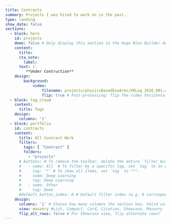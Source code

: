 ```yaml
---
title: Contracts
summary: Projects I was hired to work on in the past.
type: landing
show_date: false
sections:
  - block: hero
    id: projects
    demo: false # Only display this section in the Hugo Blox Builder demo site
    content:
      title: 
      cta_note:
        label: 
      text: |-
         **Under Contruction**
    design:
        background:
            video: 
                filename: projects/physicsBasedExoArms/XRLog_2020_001.webm # Name of video in `assets/media/`. #https://raw.githack.com/Denchyaknow/StaticStorage/Develop/Test/test0.mp4'
                flip: true # Post-processing: flip the video horizontally?
  - block: tag_cloud
    content:
      title: Tags
    design:
      columns: '1'
  - block: portfolio
    id: contracts
    content:
      title: All Contract Work
      filters:
        tags: [ "Contract" ]
        folders: 
          - "projects"
      # buttons: # To remove the toolbar, delete the entire `filter_button` block.
      #   - name: All  # To filter by a specific tag, set `tag` to an existing tag name.
      #     tag: '*' # To show all items, set `tag` to "*".
      #   - name: Deep Learning
      #     tag: Deep Learning
      #   - name: Other
      #     tag: Demo
      #default_button_index: 0 # Default filter index (e.g. 0 corresponds to the first `filter_button` instance below).
    design:
      columns: '1' # Choose how many columns the section has. Valid values: '1' or '2'.
      view: masonry #List, Compact, Card, Citation, Showcase, Masonry
      flip_alt_rows: false # For Showcase view, flip alternate rows?
---
```


